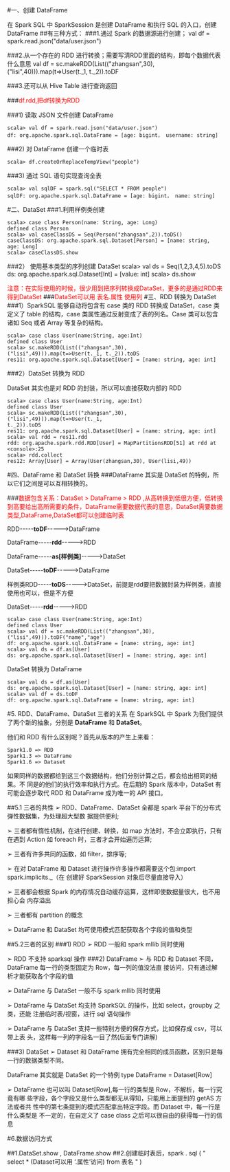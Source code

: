 #一、创建 DataFrame

在 Spark SQL 中 SparkSession 是创建 DataFrame 和执行 SQL 的入口，创建 DataFrame
##有三种方式：
###1.通过 Spark 的数据源进行创建；
    val df = spark.read.json("data/user.json")

###2.从一个存在的 RDD 进行转换；需要写清RDD里面的结构，即每个数据代表什么意思
    val df = sc.makeRDD(List(("zhangsan",30), ("lisi",40))).map(t=>User(t._1, t._2)).toDF

###3.还可以从 Hive Table 进行查询返回


###<font color=#FF0000>df.rdd,把df转换为RDD</font>

###1) 读取 JSON 文件创建 DataFrame

    scala> val df = spark.read.json("data/user.json")
    df: org.apache.spark.sql.DataFrame = [age: bigint， username: string]

###2) 对 DataFrame 创建一个临时表

`scala> df.createOrReplaceTempView("people")`

###3) 通过 SQL 语句实现查询全表

    scala> val sqlDF = spark.sql("SELECT * FROM people")
    sqlDF: org.apache.spark.sql.DataFrame = [age: bigint， name: string]
    


#二、DataSet
###1.利用样例类创建

    
    scala> case class Person(name: String, age: Long)
    defined class Person
    scala> val caseClassDS = Seq(Person("zhangsan",2)).toDS()
    caseClassDS: org.apache.spark.sql.Dataset[Person] = [name: string, age: Long]
    scala> caseClassDS.show
 
###2） 使用基本类型的序列创建 DataSet
    scala> val ds = Seq(1,2,3,4,5).toDS
    ds: org.apache.spark.sql.Dataset[Int] = [value: int]
    scala> ds.show
    
<font color=#FF0000>注意：在实际使用的时候，很少用到把序列转换成DataSet，更多的是通过RDD来得到DataSet</font>
###<font color=#FF0000>DataSet可以用 表名.属性 使用列</font>
#三、RDD 转换为 DataSet
###1）SparkSQL 能够自动将包含有 case 类的 RDD 转换成 DataSet，case 类定义了 table 的结构，case 类属性通过反射变成了表的列名。Case 类可以包含诸如 Seq 或者 Array 等复杂的结构。

    scala> case class User(name:String, age:Int)
    defined class User
    scala> sc.makeRDD(List(("zhangsan",30), ("lisi",49))).map(t=>User(t._1, t._2)).toDS
    res11: org.apache.spark.sql.Dataset[User] = [name: string, age: int]
###2）DataSet 转换为 RDD

DataSet 其实也是对 RDD 的封装，所以可以直接获取内部的 RDD

    scala> case class User(name:String, age:Int)
    defined class User
    scala> sc.makeRDD(List(("zhangsan",30), ("lisi",49))).map(t=>User(t._1, 
    t._2)).toDS
    res11: org.apache.spark.sql.Dataset[User] = [name: string, age: int]
    scala> val rdd = res11.rdd
    rdd: org.apache.spark.rdd.RDD[User] = MapPartitionsRDD[51] at rdd at 
    <console>:25
    scala> rdd.collect
    res12: Array[User] = Array(User(zhangsan,30), User(lisi,49))

#四、DataFrame 和 DataSet 转换
###DataFrame 其实是 DataSet 的特例，所以它们之间是可以互相转换的。

###<font color=#FF0000>数据包含关系：DataSet > DataFrame > RDD ,从高转换到低很方便，低转换到高要给出高所需要的条件，DataFrame需要数据代表的意思，DataSet需要数据类型,DataFrame,DataSet都可以创建临时表</font>

RDD-----**toDF**----->DataFrame

DataFrame-----**rdd**----->RDD

DataFrame-----**as[样例类]**----->DataSet

DataSet-----**toDF**----->DataFrame

样例类RDD-----**toDS**----->DataSet，前提是rdd要把数据封装为样例类，直接使用也可以，但是不方便

DataSet-----**rdd**----->RDD


	scala> case class User(name:String, age:Int)
	defined class User
	scala> val df = sc.makeRDD(List(("zhangsan",30), 
	("lisi",49))).toDF("name","age")
	df: org.apache.spark.sql.DataFrame = [name: string, age: int]
	scala> val ds = df.as[User]
	ds: org.apache.spark.sql.Dataset[User] = [name: string, age: int]
DataSet 转换为 DataFrame

	scala> val ds = df.as[User]
	ds: org.apache.spark.sql.Dataset[User] = [name: string, age: int]
	scala> val df = ds.toDF
	df: org.apache.spark.sql.DataFrame = [name: string, age: int]
	

#5. RDD、DataFrame、DataSet 三者的关系
在 SparkSQL 中 Spark 为我们提供了两个新的抽象，分别是 **DataFrame** 和 **DataSet**。

他们和 RDD 有什么区别呢？首先从版本的产生上来看：

    Spark1.0 => RDD 
    Spark1.3 => DataFrame
    Spark1.6 => Dataset
如果同样的数据都给到这三个数据结构，他们分别计算之后，都会给出相同的结果。不
同是的他们的执行效率和执行方式。在后期的 Spark 版本中，DataSet 有可能会逐步取代 RDD
和 DataFrame 成为唯一的 API 接口。


##5.1 三者的共性
➢ RDD、DataFrame、DataSet 全都是 spark 平台下的分布式弹性数据集，为处理超大型数
据提供便利;

 ➢ 三者都有惰性机制，在进行创建、转换，如 map 方法时，不会立即执行，只有在遇到
Action 如 foreach 时，三者才会开始遍历运算; 

➢ 三者有许多共同的函数，如 filter，排序等; 

➢ 在对 DataFrame 和 Dataset 进行操作许多操作都需要这个包:import spark.implicits._（在
创建好 SparkSession 对象后尽量直接导入）

➢ 三者都会根据 Spark 的内存情况自动缓存运算，这样即使数据量很大，也不用担心会
内存溢出

➢ 三者都有 partition 的概念

➢ DataFrame 和 DataSet 均可使用模式匹配获取各个字段的值和类型

##5.2三者的区别
###1) RDD
➢ RDD 一般和 spark mllib 同时使用

➢ RDD 不支持 sparksql 操作
###2) DataFrame
➢ 与 RDD 和 Dataset 不同，DataFrame 每一行的类型固定为 Row，每一列的值没法直
接访问，只有通过解析才能获取各个字段的值

➢ DataFrame 与 DataSet 一般不与 spark mllib 同时使用
 
➢ DataFrame 与 DataSet 均支持 SparkSQL 的操作，比如 select，groupby 之类，还能
注册临时表/视窗，进行 sql 语句操作

➢ DataFrame 与 DataSet 支持一些特别方便的保存方式，比如保存成 csv，可以带上表
头，这样每一列的字段名一目了然(后面专门讲解)

###3) DataSet
➢ Dataset 和 DataFrame 拥有完全相同的成员函数，区别只是每一行的数据类型不同。

DataFrame 其实就是 DataSet 的一个特例 type DataFrame = Dataset[Row]

➢ DataFrame 也可以叫 Dataset[Row],每一行的类型是 Row，不解析，每一行究竟有哪
些字段，各个字段又是什么类型都无从得知，只能用上面提到的 getAS 方法或者共
性中的第七条提到的模式匹配拿出特定字段。而 Dataset 中，每一行是什么类型是
不一定的，在自定义了 case class 之后可以很自由的获得每一行的信息

#6.数据访问方式

##1.DataSet.show , DataFrame.show
##2.创建临时表后，spark . sql ( " select * (Dataset可以用 ‘.属性’访问)  from  表名 " )

